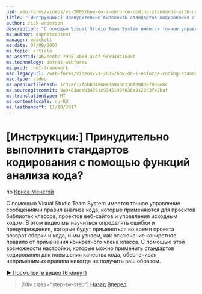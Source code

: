 ```yaml
---
uid: web-forms/videos/vs-2005/how-do-i-enforce-coding-standards-with-code-analysis
title: "[Инструкции:] Принудительно выполнить стандартов кодирования с помощью функций анализа кода? | Документы Майкрософт"
author: rick-anderson
description: "С помощью Visual Studio Team System имеется точное управление сообщениями правил анализа кода, применяются для проектов библиотек классов, проектов веб-сайтов и co исходного кода..."
ms.author: aspnetcontent
manager: wpickett
ms.date: 07/09/2007
ms.topic: article
ms.assetid: ab2eedbc-79b5-4b63-a1df-935940c1545b
ms.technology: dotnet-webforms
ms.prod: .net-framework
msc.legacyurl: /web-forms/videos/vs-2005/how-do-i-enforce-coding-standards-with-code-analysis
msc.type: video
ms.openlocfilehash: 1c37ac12f6bbd4e68e0a94b6236f098d8f058e8c
ms.sourcegitcommit: 9a9483aceb34591c97451997036a9120c3fe2baf
ms.translationtype: MT
ms.contentlocale: ru-RU
ms.lasthandoff: 11/10/2017
---
```

<a name="how-do-i-enforce-coding-standards-with-code-analysis"></a>[Инструкции:] Принудительно выполнить стандартов кодирования с помощью функций анализа кода?
====================
по [Криса Менегэй](https://twitter.com/CMenegay)

С помощью Visual Studio Team System имеется точное управление сообщениями правил анализа кода, которые применяются для проектов библиотек классов, проектов веб-сайтов и управления исходным кодом. В этом видео мы научиться определять ошибки и предупреждения, которые будут применяться во время проекта возврат сборки и кода, и мы узнаем, как отключение конкретное правило от применения конкретного члена класса. С помощью этой возможности настройки, которые можно применить стандартов кодирования для повышения качества кода, обеспечивая неприменимых правила никогда не получить ваш образом.

[&#9654; Посмотрите видео (6 минут)](https://channel9.msdn.com/Blogs/ASP-NET-Site-Videos/how-do-i-enforce-coding-standards-with-code-analysis)

>[!div class="step-by-step"]
[Назад](how-do-i-set-up-distributed-load-testing-for-high-volume-tests.md)
[Вперед](how-do-i-use-generic-tests.md)

